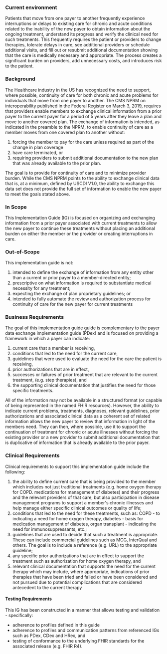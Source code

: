 ### Current environment
Patients that move from one payer to another frequently experience interruptions or delays to existing care for chronic and acute conditions related to the inability of the new payer to obtain information about the ongoing treatment, understand its progress and verify the clinical need for such treatments.  This frequently requires the patient or providers to change therapies, tolerate delays in care, see additional providers or schedule additional visits, and fill out or resubmit additional documentation showing that the care is medically necessary and appropriate. The process creates a significant burden on providers, add unnecessary costs, and introduces risk to the patient.

### Background
The Healthcare industry in the US has recognized the need to support, where possible, continuity of care for both chronic and acute problems for individuals that move from one payer to another. The CMS NPRM on interoperability published in the Federal Register on March 3, 2019, requires that providers enable members to exchange clinical information from a prior payer to the current payer for a period of 5 years after they leave a plan and move to another covered plan. The exchange of information is intended, as indicated in the preamble to the NPRM, to enable continuity of care as a member moves from one covered plan to another without:
1. forcing the member to pay for the care unless required as part of the change in plan coverage
2. have care terminated,  or
3. requiring providers to submit additional documentation to the new plan that was already available to the prior plan.

The goal is to provide for continuity of care and to minimize provider burden.  While the CMS NPRM points to the ability to exchange clinical data that is, at a minimum, defined by USCDI V1.0, the ability to exchange this data set does not provide the full set of information to enable the new payer to meet the goals stated above.

### In Scope
This Implementation Guide (IG) is focused on organizing and exchanging information from a prior payer associated with current treatments to allow the new payer to continue these treatments without placing an additional burden on either the member or the provider or creating interruptions in care.

### Out-of-Scope
This implementation guide is not:

1. intended to define the exchange of information from any entity other than a current or prior payer to a member-directed entity;
2. prescriptive on what information is required to substantiate medical necessity for any treatment;
3. expecting the exchange of plan proprietary guidelines; or
4. intended to fully automate the review and authorization process for continuity of care for the new payer for current treatments

### Business Requirements
The goal of this implementation guide guide is complementary to the payer data exchange implementation guide (PDex) and is focused on providing a framework in which a payer can indicate:

1. current care that a member is receiving,
2. conditions that led to the need for the current care,
3. guidelines that were used to evaluate the need for the care the patient is receiving,
4. prior authorizations that are in effect,
5. successes or failures of prior treatment that are relevant to the current treatment, (e.g. step therapies), and
6. the supporting clinical documentation that justifies the need for those specific treatments.

All of the information may not be available in a structured format (or capable of being represented in the named FHIR resources).  However, the ability to indicate current problems, treatments, diagnoses, relevant guidelines, prior authorizations and associated clinical data as a coherent set of related information allows the new payer to review that information in light of the members need.  They can then, where possible, use it to support the continuation of treatment for chronic or acute illnesses without forcing the existing provider or a new provider to submit additional documentation that is duplicative of information that is already available to the prior payer.

### Clinical Requirements
Clinical requirements to support this implementation guide include the following:

1.  the ability to define current care that is being provided to the member which includes not just traditional treatments (e.g. home oxygen therapy for COPD. medications for management of diabetes) and their progress and the relevant providers of that care, but also participation in disease management programs to support a member's chronic illnesses and help manage either specific clinical outcomes or quality of life;
2.  conditions that led to the need for these treatments, such as: COPD - to indicating a need for home oxygen therapy, diabetes - basis for medication management of diabetes, organ transplant - indicating the need for immunosuppressants, etc.;
3.  guidelines that are used to decide that such a treatment is appropriate.  These can include commercial guidelines such as MCG, InterQual and others.   The goal is to include a reference (e.g. URL) to the appropriate guideline;
4.	any specific prior authorizations that are in effect to support the treatment such as authorization for home oxygen therapy, and
5.	relevant clinical documentation that supports the need for the current therapy which may include, where appropriate, indications of prior therapies that have been tried and failed or have been considered and not pursued due to potential complications that are considered antecedent to the current therapy

#### Testing Requirements
This IG has been constructed in a manner that allows testing and validation - specifically:
* adherence to profiles defined in this guide
* adherence to profiles and communication patterns from referenced IGs such as PDex, CDex and HRex, and
* testing of conformance to the underlying FHIR standards for the associated release (e.g. FHIR R4).

<!--### Use Cases
1. Home oxygen therapy for COPD
    1.	Treatment for chronic illness
    2.	Need diagnosis and possibly O2 Sat
2. Insulin treatment for Diabetes (step therapy)
    1.	Treatment for chronic illness
    2.	Need diagnosis and A1C
    3.	Need prior treatments that failed
3. Disease management program – for diabetes
    1.	Treatment for chronic illness
    2.	Foot care
    3.	Glaucoma
4. Home health physical therapy
    1.	Therapy treatment in the home
    2.	Number of sessions
    3.	Number completed as of leaving the plan -->
